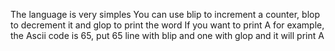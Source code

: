 The language is very simples
You can use blip to increment a counter, blop to decrement it and glop to print the word
If you want to print A for example, the Ascii code is 65, put 65 line with blip and one with glop and it will print A
